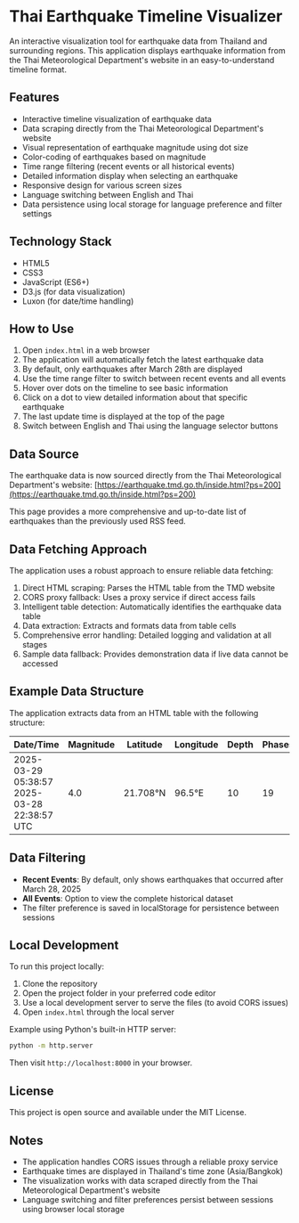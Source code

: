 # Thai Earthquake Timeline Visualizer

An interactive visualization tool for earthquake data from Thailand and surrounding regions. This application displays earthquake information from the Thai Meteorological Department's website in an easy-to-understand timeline format.

## Features

- Interactive timeline visualization of earthquake data
- Data scraping directly from the Thai Meteorological Department's website
- Visual representation of earthquake magnitude using dot size
- Color-coding of earthquakes based on magnitude
- Time range filtering (recent events or all historical events)
- Detailed information display when selecting an earthquake
- Responsive design for various screen sizes
- Language switching between English and Thai
- Data persistence using local storage for language preference and filter settings

## Technology Stack

- HTML5
- CSS3
- JavaScript (ES6+)
- D3.js (for data visualization)
- Luxon (for date/time handling)

## How to Use

1. Open `index.html` in a web browser
2. The application will automatically fetch the latest earthquake data
3. By default, only earthquakes after March 28th are displayed
4. Use the time range filter to switch between recent events and all events
5. Hover over dots on the timeline to see basic information
6. Click on a dot to view detailed information about that specific earthquake
7. The last update time is displayed at the top of the page
8. Switch between English and Thai using the language selector buttons

## Data Source

The earthquake data is now sourced directly from the Thai Meteorological Department's website:
[https://earthquake.tmd.go.th/inside.html?ps=200](https://earthquake.tmd.go.th/inside.html?ps=200)

This page provides a more comprehensive and up-to-date list of earthquakes than the previously used RSS feed.

## Data Fetching Approach

The application uses a robust approach to ensure reliable data fetching:

1. Direct HTML scraping: Parses the HTML table from the TMD website
2. CORS proxy fallback: Uses a proxy service if direct access fails
3. Intelligent table detection: Automatically identifies the earthquake data table
4. Data extraction: Extracts and formats data from table cells
5. Comprehensive error handling: Detailed logging and validation at all stages
6. Sample data fallback: Provides demonstration data if live data cannot be accessed

## Example Data Structure

The application extracts data from an HTML table with the following structure:

| Date/Time | Magnitude | Latitude | Longitude | Depth | Phases | Region |
|-----------|-----------|----------|-----------|-------|--------|--------|
| 2025-03-29 05:38:57<br>2025-03-28 22:38:57 UTC | 4.0 | 21.708°N | 96.5°E | 10 | 19 | ประเทศเมียนมา<br>Myanmar |

## Data Filtering

- **Recent Events**: By default, only shows earthquakes that occurred after March 28, 2025
- **All Events**: Option to view the complete historical dataset
- The filter preference is saved in localStorage for persistence between sessions

## Local Development

To run this project locally:

1. Clone the repository
2. Open the project folder in your preferred code editor
3. Use a local development server to serve the files (to avoid CORS issues)
4. Open `index.html` through the local server

Example using Python's built-in HTTP server:
```bash
python -m http.server
```
Then visit `http://localhost:8000` in your browser.

## License

This project is open source and available under the MIT License.

## Notes

- The application handles CORS issues through a reliable proxy service
- Earthquake times are displayed in Thailand's time zone (Asia/Bangkok)
- The visualization works with data scraped directly from the Thai Meteorological Department's website
- Language switching and filter preferences persist between sessions using browser local storage 
